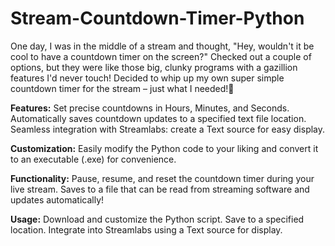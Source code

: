 # Stream-Countdown-Timer-Python
One day, I was in the middle of a stream and thought, "Hey, wouldn't it be cool to have a countdown timer on the screen?"
Checked out a couple of options, but they were like those big, clunky programs with a gazillion features I'd never touch!
Decided to whip up my own super simple countdown timer for the stream – just what I needed!🚀

**Features:**
Set precise countdowns in Hours, Minutes, and Seconds.
Automatically saves countdown updates to a specified text file location.
Seamless integration with Streamlabs: create a Text source for easy display.

**Customization:**
Easily modify the Python code to your liking and convert it to an executable (.exe) for convenience.

**Functionality:**
Pause, resume, and reset the countdown timer during your live stream.
Saves to a file that can be read from streaming software and updates automatically!

**Usage:**
Download and customize the Python script.
Save to a specified location.
Integrate into Streamlabs using a Text source for display.
